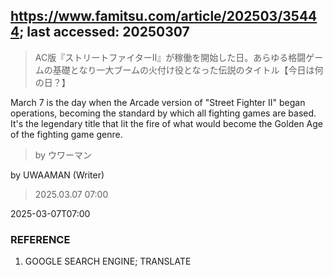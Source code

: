 ## https://www.famitsu.com/article/202503/35444; last accessed: 20250307

> AC版『ストリートファイターII』が稼働を開始した日。あらゆる格闘ゲームの基礎となり一大ブームの火付け役となった伝説のタイトル【今日は何の日？】

March 7 is the day when the Arcade version of "Street Fighter II" began operations, becoming the standard by which all fighting games are based. It's the legendary title that lit the fire of what would become the Golden Age of the fighting game genre.

> by ウワーマン

by UWAAMAN (Writer)

> 2025.03.07 07:00

2025-03-07T07:00

### REFERENCE

1) GOOGLE SEARCH ENGINE; TRANSLATE